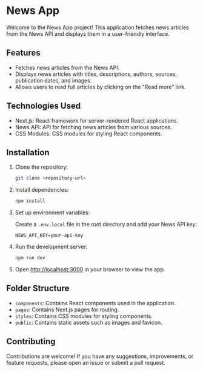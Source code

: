 # News App

Welcome to the News App project! This application fetches news articles from the News API and displays them in a user-friendly interface.

## Features

- Fetches news articles from the News API.
- Displays news articles with titles, descriptions, authors, sources, publication dates, and images.
- Allows users to read full articles by clicking on the "Read more" link.

## Technologies Used

- Next.js: React framework for server-rendered React applications.
- News API: API for fetching news articles from various sources.
- CSS Modules: CSS modules for styling React components.

## Installation

1. Clone the repository:

   ```bash
   git clone <repository-url>
   ```

2. Install dependencies:

   ```bash
   npm install
   ```

3. Set up environment variables:

   Create a `.env.local` file in the root directory and add your News API key:

   ```
   NEWS_API_KEY=your-api-key
   ```

4. Run the development server:

   ```bash
   npm run dev
   ```

5. Open [http://localhost:3000](http://localhost:3000) in your browser to view the app.

## Folder Structure

- `components`: Contains React components used in the application.
- `pages`: Contains Next.js pages for routing.
- `styles`: Contains CSS modules for styling components.
- `public`: Contains static assets such as images and favicon.

## Contributing

Contributions are welcome! If you have any suggestions, improvements, or feature requests, please open an issue or submit a pull request.
